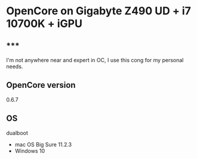 # OpenCore on Gigabyte Z490 UD + i7 10700K + iGPU

## ***

I'm not anywhere near and expert in OC, I use this cong for my personal needs. 


## OpenCore version

0.6.7


## OS

dualboot
- mac OS Big Sure 11.2.3
- Windows 10


